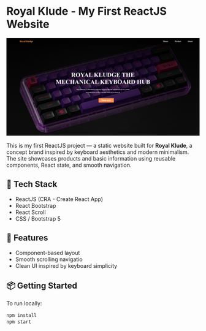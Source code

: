 # Royal Klude - My First ReactJS Website

![image alt](https://github.com/AlecsDevs/Royal-kludge-Web/blob/0251181a0364e9c42d5df9ec43e8b046880bed5a/RoyalKludge-main.png) <!-- Replace with your actual image link -->

This is my first ReactJS project — a static website built for **Royal Klude**, a concept brand inspired by keyboard aesthetics and modern minimalism. The site showcases products and basic information using reusable components, React state, and smooth navigation.

## 🔧 Tech Stack

- ReactJS (CRA - Create React App)
- React Bootstrap
- React Scroll
- CSS / Bootstrap 5

## 🚀 Features

- Component-based layout
- Smooth scrolling navigatio
- Clean UI inspired by keyboard simplicity

## 📦 Getting Started

To run locally:

```bash
npm install
npm start
